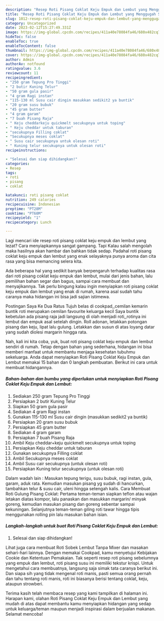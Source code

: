 ```yaml
---
description: "Resep Roti Pisang Coklat Keju Empuk dan Lembut yang Menggugah Selera , Enak Banget"
title: "Resep Roti Pisang Coklat Keju Empuk dan Lembut yang Menggugah Selera , Enak Banget"
slug: 1012-resep-roti-pisang-coklat-keju-empuk-dan-lembut-yang-menggugah-selera-enak-banget
category: Uncategorized
date: 2023-02-12T15:27:49.331Z
image: https://img-global.cpcdn.com/recipes/411a40e78084fa46/680x482cq70/roti-pisang-coklat-keju-empuk-dan-lembut-foto-resep-utama.jpg
hideToc: false
enableToc: true
enableTocContent: false
thumbnail: https://img-global.cpcdn.com/recipes/411a40e78084fa46/680x482cq70/roti-pisang-coklat-keju-empuk-dan-lembut-foto-resep-utama.jpg
cover: https://img-global.cpcdn.com/recipes/411a40e78084fa46/680x482cq70/roti-pisang-coklat-keju-empuk-dan-lembut-foto-resep-utama.jpg
author: Admin
authorAv: notfound
ratingvalue: 3.6
reviewcount: 11
recipeingredient:
- "250 gram Tepung Pro Tinggi"
- "2 butir Kuning Telur"
- "50 gram gula pasir"
- "4 gram Ragi instan"
- "115-130 ml Susu cair dingin masukkan sedikit2 ya buntik"
- "20 gram susu bubuk"
- "45 gram butter"
- "4 gram garam"
- "7 buah Pisang Raja"
- " Keju cheddarkeju quickmelt secukupnya untuk toping"
- " Keju cheddar untuk taburan"
- "secukupnya Filling coklat"
- "Secukupnya meses coklat"
- " Susu cair secukupnya untuk olesan roti"
- " Kuning telur secukupnya untuk olesan roti"
recipeinstructions:

- "Selesai dan siap dihidangkan!"
categories:
- Resep
tags:
- roti
- pisang
- coklat

katakunci: roti pisang coklat 
nutrition: 249 calories
recipecuisine: Indonesian
preptime: "PT28M"
cooktime: "PT60M"
recipeyield: "1"
recipecategory: Lunch

---
```



Lagi mencari ide resep roti pisang coklat keju empuk dan lembut yang lezat? Cara menyiapkannya sangat gampang. Tapi Kalau salah mengolah maka hasilnya akan hambar dan bahkan tidak sedap. Padahal roti pisang coklat keju empuk dan lembut yang enak selayaknya punya aroma dan cita rasa yang bisa memancing selera kita.


Ada beberapa hal yang sedikit banyak berpengaruh terhadap kualitas rasa dari roti pisang coklat keju empuk dan lembut, mulai dari jenis bahan, lalu pemilihan bahan segar dan bagus, sampai cara membuat dan menyajikannya. Tak perlu bingung kalau ingin menyiapkan roti pisang coklat keju empuk dan lembut yang enak di rumah, karena asal sudah tahu caranya maka hidangan ini bisa jadi sajian istimewa.

Postingan Saya Ke Dua Ratus Tujuh belas di cookpad,,cemilan kemarin buntik roti merupakan cemilan favourite keluarga kecil Saya buntik kebetulan ada pisang raja jadi langsung di olah menjadi roti,,rotinya ini lembut dan empuk asal setelah dingin. Roll adonan, letakkan potongan pisang dan keju, lipat lalu gulung. Letakkan dan susun di atas loyang datar yang sudah diolesi margarin hingga rata.


Nah, kali ini kita coba, yuk, buat roti pisang coklat keju empuk dan lembut sendiri di rumah. Tetap dengan bahan yang sederhana, hidangan ini bisa memberi manfaat untuk membantu menjaga kesehatan tubuhmu sekeluarga. Anda dapat menyiapkan Roti Pisang Coklat Keju Empuk dan Lembut memakai 15 bahan dan 0 langkah pembuatan. Berikut ini cara untuk membuat hidangannya.

<!--inarticleads1-->

##### Bahan-bahan dan bumbu yang diperlukan untuk menyiapkan Roti Pisang Coklat Keju Empuk dan Lembut:

1. Sediakan 250 gram Tepung Pro Tinggi
1. Persiapkan 2 butir Kuning Telur
1. Siapkan 50 gram gula pasir
1. Sediakan 4 gram Ragi instan
1. Gunakan 115-130 ml Susu cair dingin (masukkan sedikit2 ya buntik)
1. Persiapkan 20 gram susu bubuk
1. Persiapkan 45 gram butter
1. Sediakan 4 gram garam
1. Persiapkan 7 buah Pisang Raja
1. Ambil  Keju cheddar+keju quickmelt secukupnya untuk toping
1. Persiapkan  Keju cheddar untuk taburan
1. Gunakan secukupnya Filling coklat
1. Ambil Secukupnya meses coklat
1. Ambil  Susu cair secukupnya (untuk olesan roti)
1. Persiapkan  Kuning telur secukupnya (untuk olesan roti)


Dalam wadah lain : Masukan tepung terigu, susu bubuk, ragi instan, gula, garam, aduk rata. Kemudian masukan pisang yg sudah di hancurkan, tambahkan telur &amp; susu cair, uleni hingga setengah kalis. Cara Membuat Roti Gulung Pisang Coklat: Pertama teman-teman siapkan teflon atau wajan letakan diatas kompor, lalu panaskan dan masukkan margarin/ minyak goreng, kemudian masukan pisang dan goreng sebentar sampai kekuningan. Selanjutnya teman-teman giling roti tawar hingga tipis menggunakan rolling pin lalu masukan bahan isian. 

<!--inarticleads2-->

##### Langkah-langkah untuk buat Roti Pisang Coklat Keju Empuk dan Lembut:


1. Selesai dan siap dihidangkan!

Lihat juga cara membuat Roti Sobek Lembut Tanpa Mixer dan masakan sehari-hari lainnya. Dengan memakai Cookpad, kamu menyetujui Kebijakan Cookie dan Ketentuan Pemakaian. Tak seperti resep roti pisang sebelumnya yang empuk dan lembut, roti pisang susu ini memiliki tekstur krispi. Untuk mengetahui cara membuatnya, langsung saja simak tata caranya berikut ini. Dan siapa sih yang tidak mengenal roti manis, pasti semua orang pernah dan tahu tentang roti manis, roti ini biasanya berisi tentang coklat, keju, ataupun strowberi. 

Terima kasih telah membaca resep yang kami tampilkan di halaman ini. Harapan kami, olahan Roti Pisang Coklat Keju Empuk dan Lembut yang mudah di atas dapat membantu kamu menyiapkan hidangan yang sedap untuk keluarga/teman maupun menjadi inspirasi dalam berjualan makanan. Selamat mencoba!
